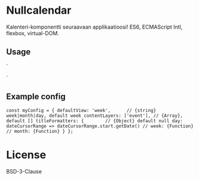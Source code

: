 # Nullcalendar

Kalenteri-komponentti seuraavaan applikaatioosi! ES6, ECMAScript Intl, flexbox, virtual-DOM.

## Usage

`<script src="vendor/app-vendor.js"></script>
<script src="dist/nullcalendar.min.js"></script>
<script>nullcalendar.newCalendar(document.getElementById('foo')/*, config*/);</script>`

## Example config

`const myConfig = {
    defaultView: 'week',      // {string} week|month|day, default week
    contentLayers: ['event'], // {Array}, default []
    titleFormatters: {        // {Object} default null
        day: dateCursorRange => dateCursorRange.start.getDate()
        // week: {Function}
        // month: {Function}
    }
};`

# License

BSD-3-Clause
